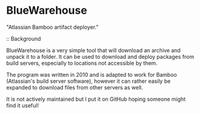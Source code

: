 BlueWarehouse
=============

"Atlassian Bamboo artifact deployer."

:: Background

BlueWarehouse is a very simple tool that will download an archive and unpack it to a folder. It can be used to download and deploy packages from build servers, especially to locations not accessible by them.

The program was written in 2010 and is adapted to work for Bamboo (Atlassian's build server software), however it can rather easily be expanded to download files from other servers as well.

It is not actively maintained but I put it on GitHub hoping someone might find it useful!